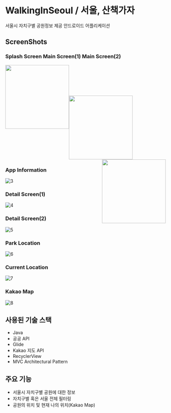 # WalkingInSeoul / 서울, 산책가자

  서울시 자치구별 공원정보 제공 안드로이드 어플리케이션


## ScreenShots

### Splash Screen              Main Screen(1)                 Main Screen(2)
<img src="https://user-images.githubusercontent.com/37425087/80286185-e237ab80-8764-11ea-806d-8bce47f2fea3.gif" width="200"><img src="https://user-images.githubusercontent.com/37425087/80286214-0dba9600-8765-11ea-97b1-37df0d45616e.jpg" width="200" align="center"> <img src="https://user-images.githubusercontent.com/37425087/80286217-10b58680-8765-11ea-81bc-33274cddeaa7.jpg" width="200" align="right">

### App Information
![3](https://user-images.githubusercontent.com/37425087/80286219-10b58680-8765-11ea-9484-52fb3112c4d6.jpg)

### Detail Screen(1)
![4](https://user-images.githubusercontent.com/37425087/80286220-114e1d00-8765-11ea-96f4-498d7f30a9d7.jpg)

### Detail Screen(2)
![5](https://user-images.githubusercontent.com/37425087/80286224-127f4a00-8765-11ea-8d73-bac887af39da.jpg)

### Park Location
![6](https://user-images.githubusercontent.com/37425087/80286225-1317e080-8765-11ea-892c-51c095508180.jpg)

### Current Location
![7](https://user-images.githubusercontent.com/37425087/80286226-13b07700-8765-11ea-8bf5-a9f2cf785dab.jpg)

### Kakao Map
![8](https://user-images.githubusercontent.com/37425087/80286227-14490d80-8765-11ea-9431-8618f7f58dae.jpg)


## 사용된 기술 스택
  * Java
  * 공공 API
  * Glide
  * Kakao 지도 API
  * RecyclerView
  * MVC Architectural Pattern
  
## 주요 기능
  * 서울시 자치구별 공원에 대한 정보
  * 자치구별 혹은 서울 전체 필터링
  * 공원의 위치 및 현재 나의 위치(Kakao Map)
  
